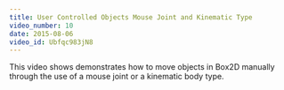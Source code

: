 ```yaml
---
title: User Controlled Objects Mouse Joint and Kinematic Type
video_number: 10
date: 2015-08-06
video_id: Ubfqc983jN8
---
```

This video shows demonstrates how to move objects in Box2D manually through the use of a mouse joint or a kinematic body type.
